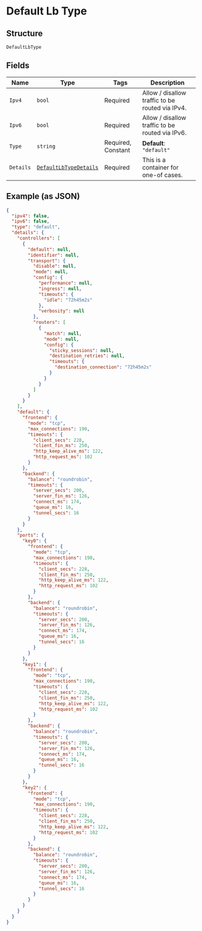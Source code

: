 
# Default Lb Type

## Structure

`DefaultLbType`

## Fields

| Name | Type | Tags | Description |
|  --- | --- | --- | --- |
| `Ipv4` | `bool` | Required | Allow / disallow traffic to be routed via IPv4. |
| `Ipv6` | `bool` | Required | Allow / disallow traffic to be routed via IPv6. |
| `Type` | `string` | Required, Constant | **Default**: `"default"` |
| `Details` | [`DefaultLbTypeDetails`](../../doc/models/containers/default-lb-type-details.md) | Required | This is a container for one-of cases. |

## Example (as JSON)

```json
{
  "ipv4": false,
  "ipv6": false,
  "type": "default",
  "details": {
    "controllers": [
      {
        "default": null,
        "identifier": null,
        "transport": {
          "disable": null,
          "mode": null,
          "config": {
            "performance": null,
            "ingress": null,
            "timeouts": {
              "idle": "72h45m2s"
            },
            "verbosity": null
          },
          "routers": [
            {
              "match": null,
              "mode": null,
              "config": {
                "sticky_sessions": null,
                "destination_retries": null,
                "timeouts": {
                  "destination_connection": "72h45m2s"
                }
              }
            }
          ]
        }
      }
    ],
    "default": {
      "frontend": {
        "mode": "tcp",
        "max_connections": 190,
        "timeouts": {
          "client_secs": 228,
          "client_fin_ms": 250,
          "http_keep_alive_ms": 122,
          "http_request_ms": 102
        }
      },
      "backend": {
        "balance": "roundrobin",
        "timeouts": {
          "server_secs": 200,
          "server_fin_ms": 126,
          "connect_ms": 174,
          "queue_ms": 16,
          "tunnel_secs": 16
        }
      }
    },
    "ports": {
      "key0": {
        "frontend": {
          "mode": "tcp",
          "max_connections": 190,
          "timeouts": {
            "client_secs": 228,
            "client_fin_ms": 250,
            "http_keep_alive_ms": 122,
            "http_request_ms": 102
          }
        },
        "backend": {
          "balance": "roundrobin",
          "timeouts": {
            "server_secs": 200,
            "server_fin_ms": 126,
            "connect_ms": 174,
            "queue_ms": 16,
            "tunnel_secs": 16
          }
        }
      },
      "key1": {
        "frontend": {
          "mode": "tcp",
          "max_connections": 190,
          "timeouts": {
            "client_secs": 228,
            "client_fin_ms": 250,
            "http_keep_alive_ms": 122,
            "http_request_ms": 102
          }
        },
        "backend": {
          "balance": "roundrobin",
          "timeouts": {
            "server_secs": 200,
            "server_fin_ms": 126,
            "connect_ms": 174,
            "queue_ms": 16,
            "tunnel_secs": 16
          }
        }
      },
      "key2": {
        "frontend": {
          "mode": "tcp",
          "max_connections": 190,
          "timeouts": {
            "client_secs": 228,
            "client_fin_ms": 250,
            "http_keep_alive_ms": 122,
            "http_request_ms": 102
          }
        },
        "backend": {
          "balance": "roundrobin",
          "timeouts": {
            "server_secs": 200,
            "server_fin_ms": 126,
            "connect_ms": 174,
            "queue_ms": 16,
            "tunnel_secs": 16
          }
        }
      }
    }
  }
}
```

